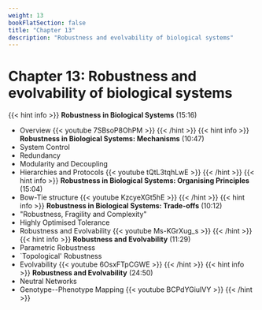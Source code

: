 ```yaml
---
weight: 13
bookFlatSection: false
title: "Chapter 13"
description: "Robustness and evolvability of biological systems"
---
```


# Chapter 13: Robustness and evolvability of biological systems

{{< hint info >}}
**Robustness in Biological Systems** (15:16)  
 - Overview
{{< youtube 7SBsoP8OhPM >}}
{{< /hint >}}
{{< hint info >}}
**Robustness in Biological Systems: Mechanisms** (10:47)  
 - System Control
 - Redundancy
 - Modularity and Decoupling
 - Hierarchies and Protocols
{{< youtube tQtL3tqhLwE >}}
{{< /hint >}}
{{< hint info >}}
**Robustness in Biological Systems: Organising Principles** (15:04)  
 - Bow-Tie structure
{{< youtube KzcyeXGt5hE >}}
{{< /hint >}}
{{< hint info >}}
**Robustness in Biological Systems: Trade-offs** (10:12)  
 - "Robustness, Fragility and Complexity"
 - Highly Optimised Tolerance
 - Robustness and Evolvability
{{< youtube Ms-KGrXug_s >}}
{{< /hint >}}
{{< hint info >}}
**Robustness and Evolvability** (11:29)  
 - Parametric Robustness
 - `Topological' Robustness
 - Evolvability
{{< youtube 6OsxFTpCGWE >}}
{{< /hint >}}
{{< hint info >}}
**Robustness and Evolvability** (24:50)  
 - Neutral Networks
 - Genotype--Phenotype Mapping
{{< youtube BCPdYGiuIVY >}}
{{< /hint >}}
